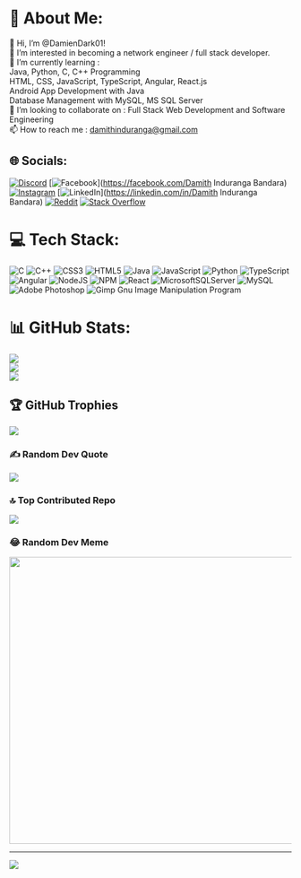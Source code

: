 # 💫 About Me:
👋 Hi, I’m @DamienDark01!<br>👀 I’m interested in becoming a network engineer / full stack developer.<br>🌱 I’m currently learning :<br>Java, Python, C, C++ Programming<br>HTML, CSS, JavaScript, TypeScript, Angular, React.js<br>Android App Development with Java<br>Database Management with MySQL, MS SQL Server<br>💞️ I’m looking to collaborate on : Full Stack Web Development and Software Engineering<br>📫 How to reach me : damithinduranga@gmail.com


## 🌐 Socials:
[![Discord](https://img.shields.io/badge/Discord-%237289DA.svg?logo=discord&logoColor=white)](https://discord.gg/DamienDark.01#5938) [![Facebook](https://img.shields.io/badge/Facebook-%231877F2.svg?logo=Facebook&logoColor=white)](https://facebook.com/Damith Induranga Bandara) [![Instagram](https://img.shields.io/badge/Instagram-%23E4405F.svg?logo=Instagram&logoColor=white)](https://instagram.com/damien.dark.01_) [![LinkedIn](https://img.shields.io/badge/LinkedIn-%230077B5.svg?logo=linkedin&logoColor=white)](https://linkedin.com/in/Damith Induranga Bandara) [![Reddit](https://img.shields.io/badge/Reddit-%23FF4500.svg?logo=Reddit&logoColor=white)](https://reddit.com/user/_d-induranga-b_) [![Stack Overflow](https://img.shields.io/badge/-Stackoverflow-FE7A16?logo=stack-overflow&logoColor=white)](https://stackoverflow.com/users/user:18685529) 

# 💻 Tech Stack:
![C](https://img.shields.io/badge/c-%2300599C.svg?style=for-the-badge&logo=c&logoColor=white) ![C++](https://img.shields.io/badge/c++-%2300599C.svg?style=for-the-badge&logo=c%2B%2B&logoColor=white) ![CSS3](https://img.shields.io/badge/css3-%231572B6.svg?style=for-the-badge&logo=css3&logoColor=white) ![HTML5](https://img.shields.io/badge/html5-%23E34F26.svg?style=for-the-badge&logo=html5&logoColor=white) ![Java](https://img.shields.io/badge/java-%23ED8B00.svg?style=for-the-badge&logo=java&logoColor=white) ![JavaScript](https://img.shields.io/badge/javascript-%23323330.svg?style=for-the-badge&logo=javascript&logoColor=%23F7DF1E) ![Python](https://img.shields.io/badge/python-3670A0?style=for-the-badge&logo=python&logoColor=ffdd54) ![TypeScript](https://img.shields.io/badge/typescript-%23007ACC.svg?style=for-the-badge&logo=typescript&logoColor=white) ![Angular](https://img.shields.io/badge/angular-%23DD0031.svg?style=for-the-badge&logo=angular&logoColor=white) ![NodeJS](https://img.shields.io/badge/node.js-6DA55F?style=for-the-badge&logo=node.js&logoColor=white) ![NPM](https://img.shields.io/badge/NPM-%23000000.svg?style=for-the-badge&logo=npm&logoColor=white) ![React](https://img.shields.io/badge/react-%2320232a.svg?style=for-the-badge&logo=react&logoColor=%2361DAFB) ![MicrosoftSQLServer](https://img.shields.io/badge/Microsoft%20SQL%20Sever-CC2927?style=for-the-badge&logo=microsoft%20sql%20server&logoColor=white) ![MySQL](https://img.shields.io/badge/mysql-%2300f.svg?style=for-the-badge&logo=mysql&logoColor=white) ![Adobe Photoshop](https://img.shields.io/badge/adobephotoshop-%2331A8FF.svg?style=for-the-badge&logo=adobephotoshop&logoColor=white) ![Gimp Gnu Image Manipulation Program](https://img.shields.io/badge/Gimp-657D8B?style=for-the-badge&logo=gimp&logoColor=FFFFFF)
# 📊 GitHub Stats:
![](https://github-readme-stats.vercel.app/api?username=DamienDark01&theme=dark&hide_border=false&include_all_commits=false&count_private=true)<br/>
![](https://github-readme-streak-stats.herokuapp.com/?user=DamienDark01&theme=dark&hide_border=false)<br/>
![](https://github-readme-stats.vercel.app/api/top-langs/?username=DamienDark01&theme=dark&hide_border=false&include_all_commits=false&count_private=true&layout=compact)

## 🏆 GitHub Trophies
![](https://github-profile-trophy.vercel.app/?username=DamienDark01&theme=radical&no-frame=false&no-bg=true&margin-w=4)

### ✍️ Random Dev Quote
![](https://quotes-github-readme.vercel.app/api?type=horizontal&theme=radical)

### 🔝 Top Contributed Repo
![](https://github-contributor-stats.vercel.app/api?username=DamienDark01&limit=5&theme=dark&combine_all_yearly_contributions=true)

### 😂 Random Dev Meme
<img src="https://rm.up.railway.app/" width="512px"/>

---
[![](https://visitcount.itsvg.in/api?id=DamienDark01&icon=0&color=0)](https://visitcount.itsvg.in)

<!-- Proudly created with GPRM ( https://gprm.itsvg.in ) -->
